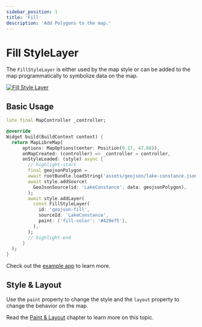 ```yaml
---
sidebar_position: 1
title: 'Fill'
description: 'Add Polygons to the map.'
---
```


# Fill StyleLayer

The `FillStyleLayer` is either used by the map style or can be added to the map
programmatically to symbolize data on the map.

[![Fill Style Layer](/img/layers/fill_layer.jpg)](/demo/#/style-layers/fill)

## Basic Usage

```dart
late final MapController _controller;

@override
Widget build(BuildContext context) {
  return MapLibreMap(
      options: MapOptions(center: Position(9.17, 47.68)),
      onMapCreated: (controller) => _controller = controller,
      onStyleLoaded: (style) async {
        // highlight-start
        final geojsonPolygon =
        await rootBundle.loadString('assets/geojson/lake-constance.json');
        await style.addSource(
          GeoJsonSource(id: 'LakeConstance', data: geojsonPolygon),
        );
        await style.addLayer(
          const FillStyleLayer(
            id: 'geojson-fill',
            sourceId: 'LakeConstance',
            paint: {'fill-color': '#429ef5'},
          ),
        );
        // highlight-end
      }
  );
}
```

Check out
the [example app](https://github.com/josxha/flutter-maplibre/blob/main/example/lib/layers_fill_page.dart)
to learn more.

## Style & Layout

Use the `paint` property to change the style and the `layout`
property to change the behavior on the map.

Read the [Paint & Layout](./paint-and-layout) chapter to learn more on this
topic. 